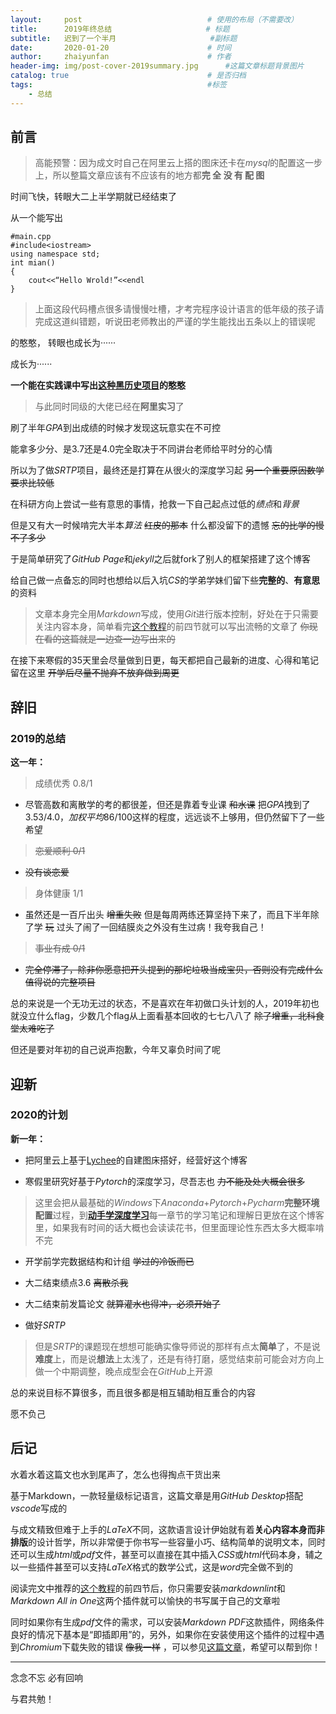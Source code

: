 ```yaml
---
layout:     post                            # 使用的布局（不需要改）
title:      2019年终总结                     # 标题 
subtitle:   迟到了一个半月                     #副标题
date:       2020-01-20                      # 时间
author:     zhaiyunfan                      # 作者
header-img: img/post-cover-2019summary.jpg      #这篇文章标题背景图片
catalog: true                               # 是否归档
tags:                                       #标签
    - 总结
---
```


## 前言

>高能预警：因为成文时自己在阿里云上搭的图床还卡在*mysql*的配置这一步上，所以整篇文章应该有不应该有的地方都**完 全 没 有 配 图**

时间飞快，转眼大二上半学期就已经结束了

从一个能写出

    #main.cpp
    #include<iostream>
    using namespace std;
    int mian()
    {
        cout<<“Hello Wrold!”<<endl
    }

>上面这段代码槽点很多请慢慢吐槽，才考完程序设计语言的低年级的孩子请完成这道纠错题，听说田老师教出的严谨的学生能找出五条以上的错误呢

的憨憨，
转眼也成长为······

成长为······

**一个能在实践课中写出[这种黑历史项目](https://github.com/zhaiyunfan/Practice-of-Bank-Management-System)的憨憨**

>与此同时同级的大佬已经在**阿里实习**了

刷了半年*GPA*到出成绩的时候才发现这玩意实在不可控

能拿多少分、是3.7还是4.0完全取决于不同讲台老师给平时分的心情

所以为了做*SRTP*项目，最终还是打算在从很火的深度学习起 ~~另一个重要原因数学要求比较低~~

在科研方向上尝试一些有意思的事情，抢救一下自己起点过低的*绩点*和*背景*

但是又有大一时候啃完大半本*算法* ~~红皮的那本~~ 什么都没留下的遗憾 ~~忘的比学的慢不了多少~~

于是简单研究了*GitHub Page*和*jekyll*之后就fork了别人的框架搭建了这个博客

给自己做一点备忘的同时也想给以后入坑*CS*的学弟学妹们留下些**完整的**、**有意思**的资料

>文章本身完全用*Markdown*写成，使用*Git*进行版本控制，好处在于只需要关注内容本身，简单看完[这个教程](https://zhuanlan.zhihu.com/p/56699805)的前四节就可以写出流畅的文章了 ~~你现在看的这篇就是一边查一边写出来的~~

在接下来寒假的35天里会尽量做到日更，每天都把自己最新的进度、心得和笔记留在这里 ~~开学后尽量不抛弃不放弃做到周更~~

## 辞旧

### 2019的总结

**这一年：**

>成绩优秀 0.8/1

* 尽管高数和离散学的考的都很差，但还是靠着专业课 ~~和水课~~ 把*GPA*拽到了3.53/4.0，*加权平均*86/100这样的程度，远远谈不上够用，但仍然留下了一些希望

>~~恋爱顺利 0/1~~

* ~~没有谈恋爱~~

>身体健康 1/1

* 虽然还是一百斤出头 ~~增重失败~~ 但是每周两练还算坚持下来了，而且下半年除了学 ~~玩~~ 过头了闹了一回结膜炎之外没有生过病！我夸我自己！

>~~事业有成 0/1~~

* ~~完全停滞了，除非你愿意把开头提到的那坨垃圾当成宝贝，否则没有完成什么值得说的完整项目~~

总的来说是一个无功无过的状态，不是喜欢在年初做口头计划的人，2019年初也就没立什么flag，少数几个flag从上面看基本回收的七七八八了 ~~除了增重，北科食堂太难吃了~~

但还是要对年初的自己说声抱歉，今年又辜负时间了呢

## 迎新

### 2020的计划

**新一年：**

* 把阿里云上基于[Lychee](https://github.com/LycheeOrg/Lychee)的自建图床搭好，经营好这个博客

* 寒假里研究好基于*Pytorch*的深度学习，尽吾志也 ~~力不能及处大概会很多~~

>这里会把从最基础的*Windows*下*Anaconda*+*Pytorch*+*Pycharm***完整环境配置**过程，到[**动手学深度学习**](https://tangshusen.me/Dive-into-DL-PyTorch/#/)每一章节的学习笔记和理解日更放在这个博客里，如果我有时间的话大概也会读读花书，但里面理论性东西太多大概率啃不完

* 开学前学完数据结构和计组 ~~学过的冷饭而已~~

* 大二结束绩点3.6 ~~离散杀我~~

* 大二结束前发篇论文 ~~就算灌水也得冲，必须开始了~~

* 做好*SRTP*

>但是*SRTP*的课题现在想想可能确实像导师说的那样有点太**简单**了，不是说**难度**上，而是说**想法**上太浅了，还是有待打磨，感觉结束前可能会对方向上做一个中期调整，晚点成型会在*GitHub*上开源

总的来说目标不算很多，而且很多都是相互辅助相互重合的内容

愿不负己

## 后记

水着水着这篇文也水到尾声了，怎么也得掏点干货出来

基于Markdown，一款轻量级标记语言，这篇文章是用*GitHub Desktop*搭配*vscode*写成的

与成文精致但难于上手的*LaTeX*不同，这款语言设计伊始就有着**关心内容本身而非排版**的设计哲学，所以非常便于你书写一些容量小巧、结构简单的说明文本，同时还可以生成*html*或*pdf*文件，甚至可以直接在其中插入*CSS*或*html*代码本身，辅之以一些插件甚至可以支持*LaTeX*格式的数学公式，这是*word*完全做不到的

阅读完文中推荐的[这个教程](https://zhuanlan.zhihu.com/p/56699805)的前四节后，你只需要安装*markdownlint*和*Markdown All in One*这两个插件就可以愉快的书写属于自己的文章啦

同时如果你有生成*pdf*文件的需求，可以安装*Markdown PDF*这款插件，网络条件良好的情况下基本是“即插即用”的，另外，如果你在安装使用这个插件的过程中遇到*Chromium*下载失败的错误 ~~像我一样~~ ，可以参见[这篇文章](https://jingyan.baidu.com/article/eae07827794d661fed54854c.html)，希望可以帮到你！

----

念念不忘 必有回响

与君共勉！
